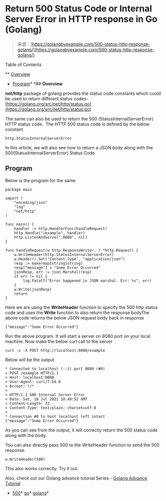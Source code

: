 <!--yml
category: 未分类
date: 2024-10-13 06:38:50
-->

# Return 500 Status Code or Internal Server Error in HTTP response in Go (Golang)

> 来源：[https://golangbyexample.com/500-status-http-response-golang/](https://golangbyexample.com/500-status-http-response-golang/)

Table of Contents

 **   [Overview](#Overview "Overview")
*   [Program](#Program "Program")*  *## **Overview**

**net/http** package of golang provides the status code constants which could be used to return different status codes- [https://golang.org/src/net/http/status.go](https://golang.org/src/net/http/status.go)

The same can also be used to return the 500 (StatusInternalServerError) HTTP status code.  The HTTP 500 status code is defined by the below constant

```
http.StatusInternalServerError
```

In this article, we will also see how to return a JSON body along with the 500(StatusInternalServerError) Status Code

## **Program**

Below is the program for the same

```
package main

import (
	"encoding/json"
	"log"
	"net/http"
)

func main() {
	handler := http.HandlerFunc(handleRequest)
	http.Handle("/example", handler)
	http.ListenAndServe(":8080", nil)
}

func handleRequest(w http.ResponseWriter, r *http.Request) {
	w.WriteHeader(http.StatusInternalServerError)
	w.Header().Set("Content-Type", "application/json")
	resp := make(map[string]string)
	resp["message"] = "Some Error Occurred"
	jsonResp, err := json.Marshal(resp)
	if err != nil {
		log.Fatalf("Error happened in JSON marshal. Err: %s", err)
	}
	w.Write(jsonResp)
	return
}
```

Here we are using the **WriteHeader** function to specify the 500 http status code and uses the **Write** function to also return the response bodyThe above code returns the below JSON request body back in response

```
{"message":"Some Error Occurred"}
```

Run the above program. It will start a server on 8080 port on your local machine. Now make the below curl call to the server

```
curl -v -X POST http://localhost:8080/example
```

Below will be the output

```
* Connected to localhost (::1) port 8080 (#0)
> POST /example HTTP/1.1
> Host: localhost:8080
> User-Agent: curl/7.54.0
> Accept: */*
> 
< HTTP/1.1 500 Internal Server Error
< Date: Sat, 10 Jul 2021 10:49:52 GMT
< Content-Length: 33
< Content-Type: text/plain; charset=utf-8
< 
* Connection #0 to host localhost left intact
{"message":"Some Error Occurred"}
```

As you can see from the output, it will correctly return the 500 status code along with the body.

You can also directly pass 500 to the WriteHeader function to send the 500 response.

```
w.WriteHeader(500)
```

This also works correctly. Try it out.

Also, check out our Golang advance tutorial Series - [Golang Advance Tutorial](https://golangbyexample.com/golang-comprehensive-tutorial/)

*   [500](https://golangbyexample.com/tag/500/)*   [go](https://golangbyexample.com/tag/go/)*   [golang](https://golangbyexample.com/tag/golang/)*